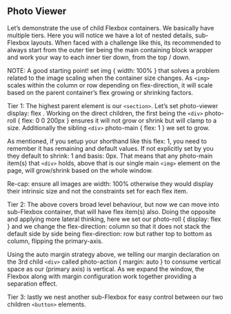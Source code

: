 ## Photo Viewer

Let’s demonstrate the use of child Flexbox containers. We basically have multiple tiers. Here you will notice we have a lot of nested details, sub-Flexbox layouts. When faced with a challenge like this, its recommended to always start from the outer tier being the main containing block wrapper and work your way to each inner tier down, from the top / down.

NOTE: A good starting point! set img { width: 100% } that solves a problem related to the image scaling when the container size changes. As `<img>` scales within the column or row depending on flex-direction, it will scale based on the parent container’s flex growing or shrinking factors.

Tier 1: The highest parent element is our `<section>`. Let’s set photo-viewer display: flex . Working on the direct children, the first being the `<div>` photo-roll { flex: 0 0 200px } ensures it will not grow or shrink but will clamp to a size. Additionally the sibling `<div>` photo-main { flex: 1 } we set to grow.

As mentioned, if you setup your shorthand like this flex: 1, you need to remember it has remaining and default values. If not explicitly set by you they default to shrink: 1 and basis: 0px. That means that any photo-main item(s) that `<div>` holds, above that is our single main `<img>` element on the page, will grow/shrink based on the whole window.

Re-cap: ensure all images are width: 100% otherwise they would display their intrinsic size and not the constraints set for each flex item.

Tier 2: The above covers broad level behaviour, but now we can move into sub-Flexbox container, that will have flex item(s) also. Doing the opposite and applying more lateral thinking, here we set our photo-roll { display: flex } and we change the flex-direction: column so that it does not stack the default side by side being flex-direction: row but rather top to bottom as column, flipping the primary-axis.

Using the auto margin strategy above, we telling our margin declaration on the 3rd child `<div>` called photo-action { margin: auto } to consume vertical space as our (primary axis) is vertical. As we expand the window, the Flexbox along with margin configuration work together providing a separation effect.

Tier 3: lastly we nest another sub-Flexbox for easy control between our two children `<button>` elements.
